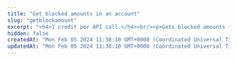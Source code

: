 ```yaml
---
title: "Get blocked amounts in an account"
slug: "getblockamount"
excerpt: "<h4>1 credit per API call.</h4><br/><p>Gets blocked amounts for an account.</p>"
hidden: false
createdAt: "Mon Feb 05 2024 11:38:10 GMT+0000 (Coordinated Universal Time)"
updatedAt: "Mon Feb 05 2024 11:38:10 GMT+0000 (Coordinated Universal Time)"
---
```

